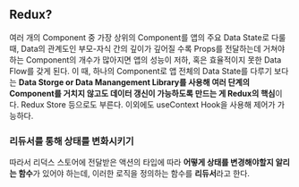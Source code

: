 
## Redux?

여러 개의 Component 중 가장 상위의 Component를 앱의 주요 Data State로 다룰 때, Data의 관계도인 부모-자식 간의 깊이가 깊어질 수록 Props를 전달하는데 거쳐야하는 Component의 개수가 많아지면 앱의 성능이 저하, 혹은 효율적이지 못한 Data Flow를 갖게 된다. 이 때, 하나의 Component로 앱 전체의 Data State를 다루기 보다는 **Data Storge or Data Manangement Library를 사용해 여러 단계의 Component를 거치지 않고도 데이터 갱신이 가능하도록 만드는 게 Redux의 핵심**이다. Redux Store 등으로도 부른다. 이외에도 useContext Hook을 사용해 제어가 가능하다.


### 리듀서를 통해 상태를 변화시키기
따라서 리덕스 스토어에 전달받은 액션의 타입에 따라 **어떻게 상태를 변경해야할지 알리는 함수**가 있어야 하는데, 이러한 로직을 정의하는 함수를 **리듀서**라고 한다.